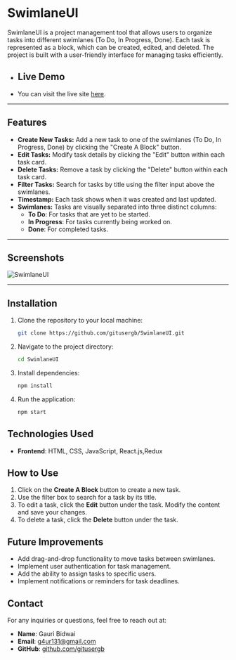 # SwimlaneUI

SwimlaneUI is a project management tool that allows users to organize tasks into different swimlanes (To Do, In Progress, Done). Each task is represented as a block, which can be created, edited, and deleted. The project is built with a user-friendly interface for managing tasks efficiently.

- ## Live Demo

- You can visit the live site [here](https://stirring-sorbet-16c04d.netlify.app/).


---


## Features

- **Create New Tasks:** Add a new task to one of the swimlanes (To Do, In Progress, Done) by clicking the "Create A Block" button.
- **Edit Tasks:** Modify task details by clicking the "Edit" button within each task card.
- **Delete Tasks:** Remove a task by clicking the "Delete" button within each task card.
- **Filter Tasks:** Search for tasks by title using the filter input above the swimlanes.
- **Timestamp:** Each task shows when it was created and last updated.
- **Swimlanes:** Tasks are visually separated into three distinct columns:
  - **To Do**: For tasks that are yet to be started.
  - **In Progress**: For tasks currently being worked on.
  - **Done**: For completed tasks.

---


## Screenshots

![SwimlaneUI](https://i.ibb.co/QkDFJ4W/Swimlane-UI.png)

---

## Installation

1. Clone the repository to your local machine:
   ```bash
   git clone https://github.com/gitusergb/SwimlaneUI.git
   ```

2. Navigate to the project directory:
   ```bash
   cd SwimlaneUI
   ```

3. Install dependencies:
   ```bash
   npm install
   ```

4. Run the application:
   ```bash
   npm start
   ```

## Technologies Used

- **Frontend**: HTML, CSS, JavaScript, React.js,Redux 

## How to Use

1. Click on the **Create A Block** button to create a new task.
2. Use the filter box to search for a task by its title.
3. To edit a task, click the **Edit** button under the task. Modify the content and save your changes.
4. To delete a task, click the **Delete** button under the task.

## Future Improvements

- Add drag-and-drop functionality to move tasks between swimlanes.
- Implement user authentication for task management.
- Add the ability to assign tasks to specific users.
- Implement notifications or reminders for task deadlines.

## Contact

For any inquiries or questions, feel free to reach out at:

- **Name**: Gauri Bidwai
- **Email**: g4ur131@gmail.com
- **GitHub**: [github.com/gitusergb](https://github.com/gitusergb)



<!-- problem statement: 
Frontend Problem Statement
As a JavaScript architect, your task is to design and implement a swimlane user interface (UI)
that facilitates the drag-and-drop functionality of blocks across different lanes representing
various stages or states. The swimlane UI should be configurable via a master configuration,
allowing or restricting blocks from moving to unspecified stages or states based on predefined
rules.
Additionally, upon moving a block to a new state, the UI should prompt the user to provide
necessary data that enables the transition for the block. This data entry process should be
seamlessly integrated into the UI workflow.
Furthermore, the UI should support a feature where users can click on a block within the
swimlanes to preview its details. The block preview should include a history of all previous
transitions for the block, providing users with a comprehensive view of its journey within the
system.
Additionally, the UI should include a top-level filter mechanism that enables users to select and
display blocks based on specified attributes.
Your goal is to create an intuitive and efficient swimlane UI that enhances user experience and
productivity while effectively managing block transitions, data interactions, and historical tracking
within the system.
Preferred Tech Stack:
ReactJs + Redux
Any UI library to enhance user experience
Backend can be mocked -->


<!-- # Getting Started with Create React App

This project was bootstrapped with [Create React App](https://github.com/facebook/create-react-app).

## Available Scripts

In the project directory, you can run:

### `npm start`

Runs the app in the development mode.\
Open [http://localhost:3000](http://localhost:3000) to view it in your browser.

The page will reload when you make changes.\
You may also see any lint errors in the console.

### `npm test`

Launches the test runner in the interactive watch mode.\
See the section about [running tests](https://facebook.github.io/create-react-app/docs/running-tests) for more information.

### `npm run build`

Builds the app for production to the `build` folder.\
It correctly bundles React in production mode and optimizes the build for the best performance.

The build is minified and the filenames include the hashes.\
Your app is ready to be deployed!

See the section about [deployment](https://facebook.github.io/create-react-app/docs/deployment) for more information.

### `npm run eject`

**Note: this is a one-way operation. Once you `eject`, you can't go back!**

If you aren't satisfied with the build tool and configuration choices, you can `eject` at any time. This command will remove the single build dependency from your project.

Instead, it will copy all the configuration files and the transitive dependencies (webpack, Babel, ESLint, etc) right into your project so you have full control over them. All of the commands except `eject` will still work, but they will point to the copied scripts so you can tweak them. At this point you're on your own.

You don't have to ever use `eject`. The curated feature set is suitable for small and middle deployments, and you shouldn't feel obligated to use this feature. However we understand that this tool wouldn't be useful if you couldn't customize it when you are ready for it.

## Learn More

You can learn more in the [Create React App documentation](https://facebook.github.io/create-react-app/docs/getting-started).

To learn React, check out the [React documentation](https://reactjs.org/).

### Code Splitting

This section has moved here: [https://facebook.github.io/create-react-app/docs/code-splitting](https://facebook.github.io/create-react-app/docs/code-splitting)

### Analyzing the Bundle Size

This section has moved here: [https://facebook.github.io/create-react-app/docs/analyzing-the-bundle-size](https://facebook.github.io/create-react-app/docs/analyzing-the-bundle-size)

### Making a Progressive Web App

This section has moved here: [https://facebook.github.io/create-react-app/docs/making-a-progressive-web-app](https://facebook.github.io/create-react-app/docs/making-a-progressive-web-app)

### Advanced Configuration

This section has moved here: [https://facebook.github.io/create-react-app/docs/advanced-configuration](https://facebook.github.io/create-react-app/docs/advanced-configuration)

### Deployment

This section has moved here: [https://facebook.github.io/create-react-app/docs/deployment](https://facebook.github.io/create-react-app/docs/deployment)

### `npm run build` fails to minify

This section has moved here: [https://facebook.github.io/create-react-app/docs/troubleshooting#npm-run-build-fails-to-minify](https://facebook.github.io/create-react-app/docs/troubleshooting#npm-run-build-fails-to-minify) -->
